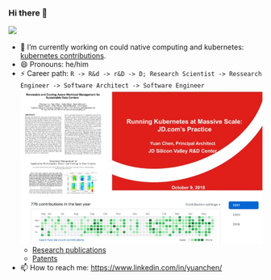 ### Hi there 👋

![](https://github-readme-stats.vercel.app/api?username=yuanchen8911&theme=buefy&show_icons=true)
<!--
**yuanchen8911/yuanchen8911** is a ✨ _special_ ✨ repository because its `README.md` (this file) appears on your GitHub profile.
-->

- 🔭 I’m currently working on could native computing and kubernetes: [kubernetes contributions](https://k8s.devstats.cncf.io/d/66/developer-activity-counts-by-companies?orgId=1&var-period_name=Last%202%20years&var-metric=contributions&var-repogroup_name=All&var-repo_name=kubernetes%2Fkubernetes&var-country_name=All&var-companies=Apple).
- 😄 Pronouns: he/him
- ⚡ Career path: `R -> R&d -> r&D -> D; Research Scientist -> Ressearch Engineer -> Software Architect -> Software Engineer`
    ![career path](career.jpg) 
  - [Research publications](https://scholar.google.com/citations?pli=1&authuser=1&user=4jfyJaoAAAAJ)
  - [Patents](https://patft.uspto.gov/netacgi/nph-Parser?Sect1=PTO2&Sect2=HITOFF&u=%2Fnetahtml%2FPTO%2Fsearch-adv.htm&r=0&f=S&l=50&d=PTXT&RS=%28IN%2FChen-Yuan+AND+%28AN%2FHewlett+OR+AN%2FMicro%29%29&Refine=Refine+Search&Query=IN%2FChen-Yuan+AND+%28AN%2FHewlett+OR+AN%2FMicro%29)
- 📫 How to reach me: https://www.linkedin.com/in/yuanchen/
